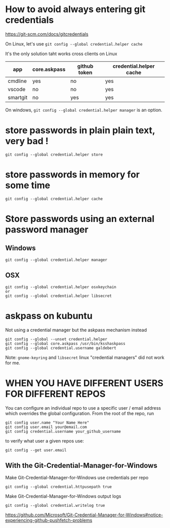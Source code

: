 
# How to avoid always entering git credentials

https://git-scm.com/docs/gitcredentials

On Linux, let's use `git config --global credential.helper cache`

It's the only solution taht works cross clients on Linux

app       |core.askpass|github token|credential.helper cache|
----------|------------|------------|-----------------------|
cmdline   |    yes     |    no      |    yes                |
vscode    |    no      |    no      |    yes                |
smartgit  |    no      |    yes     |    yes                |

On windows, `git config --global credential.helper manager` is an option.

# store passwords in plain **plain text**, very bad !
```
git config --global credential.helper store
```

# store passwords in memory for some time

```
git config --global credential.helper cache
```

# Store passwords using an external password manager

## Windows
```
git config --global credential.helper manager
```

## OSX
```
git config --global credential.helper osxkeychain
or
git config --global credential.helper libsecret
```

# askpass on kubuntu

Not using a credential manager but the askpass mechanism instead
```
git config --global --unset credential.helper
git config --global core.askpass /usr/bin/ksshaskpass
git config --global credential.username galdebert
```

Note: `gnome-keyring` and `libsecret` linux "credential managers" did not work for me.


# WHEN YOU HAVE DIFFERENT USERS FOR DIFFERENT REPOS

You can configure an individual repo to use a specific user / email address which overrides the global configuration. From the root of the repo, run
```
git config user.name "Your Name Here"
git config user.email your@email.com
git config credential.username your_github_username
```

to verify what user a given repos use:
```
git config --get user.email
```

## With the Git-Credential-Manager-for-Windows

Make Git-Credential-Manager-for-Windows use credentials per repo
```
git config --global credential.httpusepath true
```

Make Git-Credential-Manager-for-Windows output logs
```
git config --global credential.writelog true
```

https://github.com/Microsoft/Git-Credential-Manager-for-Windows#notice-experiencing-github-pushfetch-problems



